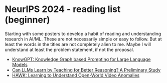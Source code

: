 # NeurIPS 2024 - reading list (beginner)

Starting with some posters to develop a habit of reading and understanding research in AI/ML. These are not necessarily simple or easy to follow. But at least the words in the titles are not completely alien to me. Maybe I will understand at least the problem statement, if not the proposal.

* [KnowGPT: Knowledge Graph based Prompting for Large Language Models](https://neurips.cc/virtual/2024/poster/95299)
* [Can LLMs Learn by Teaching for Better Reasoning? A Preliminary Study](https://neurips.cc/virtual/2024/poster/96924)
* [HAWK: Learning to Understand Open-World Video Anomalies](https://neurips.cc/virtual/2024/poster/93219)
